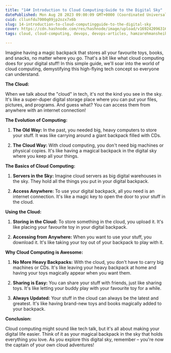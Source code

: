 ```yaml
---
title: "14# Introduction to Cloud Computing:Guide to the Digital Sky"
datePublished: Mon Aug 28 2023 09:00:09 GMT+0000 (Coordinated Universal Time)
cuid: cllunfdu7000q09jp2ozx7x6b
slug: 14-introduction-to-cloud-computingguide-to-the-digital-sky
cover: https://cdn.hashnode.com/res/hashnode/image/upload/v1692420963167/1a3329fb-c8da-4aa2-8b83-dbe189322648.webp
tags: cloud, cloud-computing, devops, devops-articles, hamzarehmansheikh4

---
```


Imagine having a magic backpack that stores all your favourite toys, books, and snacks, no matter where you go. That's a bit like what cloud computing does for your digital stuff! In this simple guide, we'll soar into the world of cloud computing, demystifying this high-flying tech concept so everyone can understand.

**The Cloud:**

When we talk about the "cloud" in tech, it's not the kind you see in the sky. It's like a super-duper digital storage place where you can put your files, pictures, and programs. And guess what? You can access them from anywhere with an internet connection!

**The Evolution of Computing:**

1. **The Old Way:** In the past, you needed big, heavy computers to store your stuff. It was like carrying around a giant backpack filled with CDs.
    
2. **The Cloud Way:** With cloud computing, you don't need big machines or physical copies. It's like having a magical backpack in the digital sky where you keep all your things.
    

**The Basics of Cloud Computing:**

1. **Servers in the Sky:** Imagine cloud servers as big digital warehouses in the sky. They hold all the things you put in your digital backpack.
    
2. **Access Anywhere:** To use your digital backpack, all you need is an internet connection. It's like a magic key to open the door to your stuff in the cloud.
    

**Using the Cloud:**

1. **Storing in the Cloud:** To store something in the cloud, you upload it. It's like placing your favourite toy in your digital backpack.
    
2. **Accessing from Anywhere:** When you want to use your stuff, you download it. It's like taking your toy out of your backpack to play with it.
    

**Why Cloud Computing is Awesome:**

1. **No More Heavy Backpacks:** With the cloud, you don't have to carry big machines or CDs. It's like leaving your heavy backpack at home and having your toys magically appear when you want them.
    
2. **Sharing is Easy:** You can share your stuff with friends, just like sharing toys. It's like letting your buddy play with your favourite toy for a while.
    
3. **Always Updated:** Your stuff in the cloud can always be the latest and greatest. It's like having brand-new toys and books magically added to your backpack.
    

**Conclusion:**

Cloud computing might sound like tech talk, but it's all about making your digital life easier. Think of it as your magical backpack in the sky that holds everything you love. As you explore this digital sky, remember – you're now the captain of your own cloud adventures!